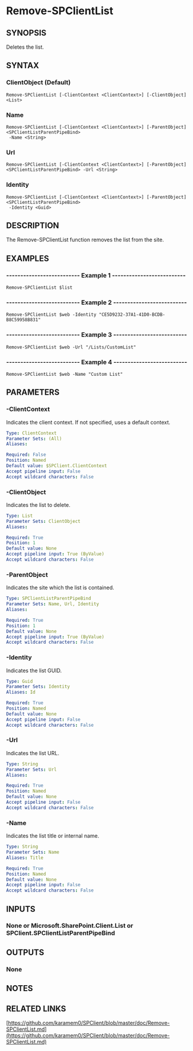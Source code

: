 # Remove-SPClientList

## SYNOPSIS
Deletes the list.

## SYNTAX

### ClientObject (Default)
```
Remove-SPClientList [-ClientContext <ClientContext>] [-ClientObject] <List>
```

### Name
```
Remove-SPClientList [-ClientContext <ClientContext>] [-ParentObject] <SPClientListParentPipeBind>
 -Name <String>
```

### Url
```
Remove-SPClientList [-ClientContext <ClientContext>] [-ParentObject] <SPClientListParentPipeBind> -Url <String>
```

### Identity
```
Remove-SPClientList [-ClientContext <ClientContext>] [-ParentObject] <SPClientListParentPipeBind>
 -Identity <Guid>
```

## DESCRIPTION
The Remove-SPClientList function removes the list from the site.

## EXAMPLES

### -------------------------- Example 1 --------------------------
```
Remove-SPClientList $list
```

### -------------------------- Example 2 --------------------------
```
Remove-SPClientList $web -Identity "CE5D9232-37A1-41D0-BCDB-B8C59958B831"
```

### -------------------------- Example 3 --------------------------
```
Remove-SPClientList $web -Url "/Lists/CustomList"
```

### -------------------------- Example 4 --------------------------
```
Remove-SPClientList $web -Name "Custom List"
```

## PARAMETERS

### -ClientContext
Indicates the client context.
If not specified, uses a default context.

```yaml
Type: ClientContext
Parameter Sets: (All)
Aliases: 

Required: False
Position: Named
Default value: $SPClient.ClientContext
Accept pipeline input: False
Accept wildcard characters: False
```

### -ClientObject
Indicates the list to delete.

```yaml
Type: List
Parameter Sets: ClientObject
Aliases: 

Required: True
Position: 1
Default value: None
Accept pipeline input: True (ByValue)
Accept wildcard characters: False
```

### -ParentObject
Indicates the site which the list is contained.

```yaml
Type: SPClientListParentPipeBind
Parameter Sets: Name, Url, Identity
Aliases: 

Required: True
Position: 1
Default value: None
Accept pipeline input: True (ByValue)
Accept wildcard characters: False
```

### -Identity
Indicates the list GUID.

```yaml
Type: Guid
Parameter Sets: Identity
Aliases: Id

Required: True
Position: Named
Default value: None
Accept pipeline input: False
Accept wildcard characters: False
```

### -Url
Indicates the list URL.

```yaml
Type: String
Parameter Sets: Url
Aliases: 

Required: True
Position: Named
Default value: None
Accept pipeline input: False
Accept wildcard characters: False
```

### -Name
Indicates the list title or internal name.

```yaml
Type: String
Parameter Sets: Name
Aliases: Title

Required: True
Position: Named
Default value: None
Accept pipeline input: False
Accept wildcard characters: False
```

## INPUTS

### None or Microsoft.SharePoint.Client.List or SPClient.SPClientListParentPipeBind

## OUTPUTS

### None

## NOTES

## RELATED LINKS

[https://github.com/karamem0/SPClient/blob/master/doc/Remove-SPClientList.md](https://github.com/karamem0/SPClient/blob/master/doc/Remove-SPClientList.md)

